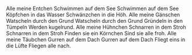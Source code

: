 Alle meine Entchen
Schwimmen auf dem See
Schwimmen auf dem See
Köpfchen in das Wasser
Schwänzchen in die Höh.
Alle meine Gänschen
Watscheln durch den Grund
Watscheln durch den Grund
Gründeln in den Tümpeln
Werden kugelrund.
Alle meine Hühnchen
Schnarren in dem Stroh
Schnarren in dem Stroh
Finden sie ein Körnchen
Sind sie alle froh.
Alle meine Täubchen
Gurren auf dem Dach
Gurren auf dem Dach
Fliegt eins in die Lüfte
Fliegen alle nach.